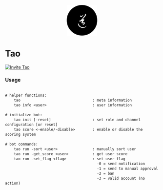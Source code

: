 <div align="center">
	<img
		src="img/tao.png"
		alt="tao"
		width="100px"
		height="100px"
	/>
</div>

# Tao

[![Invite Tao](https://img.shields.io/badge/Invite-Tao-000000?style=flat&colorA=000000&colorB=000000)](https://discord.com/oauth2/authorize?client_id=732330652539682857&scope=bot&permissions=8)

### Usage

```

# helper functions:
    tao                                 : meta information
    tao info <user>                     : user information

# initialize bot:
    tao init [-reset]                   : set role and channel configuration [or reset]
    tao score <-enable/-disable>        : enable or disable the scoring system

# bot commands:
    tao run -sort <user>                : manually sort user
    tao run -get_score <user>           : get user score
    tao run -set_flag <flag>            : set user flag
                                          -0 = send notification
                                          -1 = send to manual approval
                                          -2 = ban
                                          -3 = valid account (no action)

```

